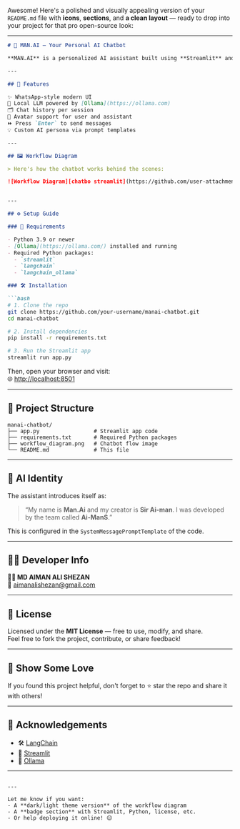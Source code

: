 Awesome! Here's a polished and visually appealing version of your `README.md` file with **icons**, **sections**, and **a clean layout** — ready to drop into your project for that pro open-source look:

---

```markdown
# 💬 MAN.AI — Your Personal AI Chatbot

**MAN.AI** is a personalized AI assistant built using **Streamlit** and **LangChain**, powered by the `CognitiveComputations/dolphin-llama3.1` model via **Ollama**. With a sleek WhatsApp-style UI, avatars, and real-time memory, this bot provides smart and seamless conversations for any user.

---

## 🚀 Features

✨ WhatsApp-style modern UI  
🧠 Local LLM powered by [Ollama](https://ollama.com)  
🗂 Chat history per session  
👤 Avatar support for user and assistant  
⏩ Press `Enter` to send messages  
💡 Custom AI persona via prompt templates

---

## 🖼 Workflow Diagram

> Here's how the chatbot works behind the scenes:

![Workflow Diagram][chatbo streamlit](https://github.com/user-attachments/assets/08a2d74d-fcf4-4eb8-a3d8-21a80a8a6b57)


---

## ⚙️ Setup Guide

### 🧾 Requirements

- Python 3.9 or newer  
- [Ollama](https://ollama.com/) installed and running  
- Required Python packages:
  - `streamlit`
  - `langchain`
  - `langchain_ollama`

### 🛠 Installation

```bash
# 1. Clone the repo
git clone https://github.com/your-username/manai-chatbot.git
cd manai-chatbot

# 2. Install dependencies
pip install -r requirements.txt

# 3. Run the Streamlit app
streamlit run app.py
```

Then, open your browser and visit:  
🌐 [http://localhost:8501](http://localhost:8501)

---

## 📁 Project Structure

```
manai-chatbot/
├── app.py                 # Streamlit app code
├── requirements.txt       # Required Python packages
├── workflow_diagram.png   # Chatbot flow image
└── README.md              # This file
```

---

## 🤖 AI Identity

The assistant introduces itself as:

> “My name is **Man.Ai** and my creator is **Sir Ai-man**. I was developed by the team called **Ai-ManS**.”

This is configured in the `SystemMessagePromptTemplate` of the code.

---

## 🧑‍💻 Developer Info

**👨‍💻 MD AIMAN ALI SHEZAN**  
📧 [aimanalishezan@gmail.com](mailto:aimanalishezan@gmail.com)  

---

## 📜 License

Licensed under the **MIT License** — free to use, modify, and share.  
Feel free to fork the project, contribute, or share feedback!

---

## 🌟 Show Some Love

If you found this project helpful, don't forget to ⭐ star the repo and share it with others!

---

## 🙏 Acknowledgements

- 🛠 [LangChain](https://www.langchain.com/)
- 🧪 [Streamlit](https://streamlit.io/)
- 🧠 [Ollama](https://ollama.com/)

---
```

---

Let me know if you want:
- A **dark/light theme version** of the workflow diagram  
- A **badge section** with Streamlit, Python, license, etc.  
- Or help deploying it online! 😊
